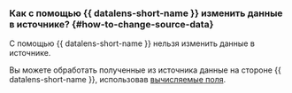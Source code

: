 ### Как с помощью {{ datalens-short-name }} изменить данные в источнике? {#how-to-change-source-data}

С помощью {{ datalens-short-name }} нельзя изменить данные в источнике.

Вы можете обработать полученные из источника данные на стороне {{ datalens-short-name }}, использовав [вычисляемые поля](../../datalens/concepts/calculations/index.md).